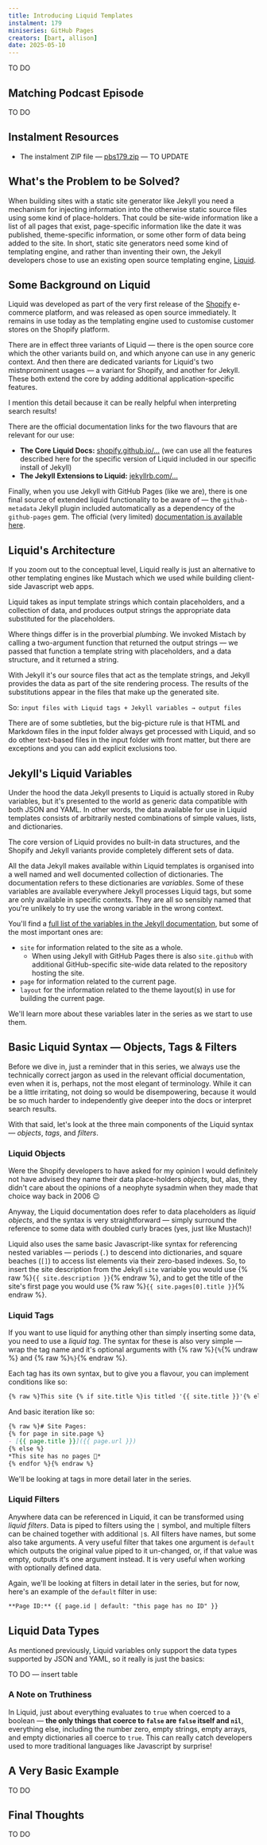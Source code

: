 ```yaml
---
title: Introducing Liquid Templates
instalment: 179
miniseries: GitHub Pages
creators: [bart, allison]
date: 2025-05-10
---
```

TO DO

## Matching Podcast Episode

TO DO

## Instalment Resources

- The instalment ZIP file — [pbs179.zip](./assets/pbs179.zip) — TO UPDATE

## What's the Problem to be Solved?

When building sites with a static site generator like Jekyll you need a mechanism for injecting information into the otherwise static source files using some kind of place-holders. That could be site-wide information like a list of all pages that exist, page-specific information like the date it was published, theme-specific information, or some other form of data being added to the site. In short, static site generators need some kind of templating engine, and rather than inventing their own, the Jekyll developers chose to use an existing open source templating engine, [Liquid](https://shopify.github.io/liquid/).

## Some Background on Liquid

Liquid was developed as part of the very first release of the [Shopify](https://www.shopify.com/) e-commerce platform, and was released as open source immediately. It remains in use today as the templating engine used to customise customer stores on the Shopify platform.

There are in effect three variants of Liquid —
there is the open source core which the other variants build on, and which anyone can use in any generic context. And then there are dedicated variants for Liquid's two mistnprominent usages — a variant for Shopify, and another for Jekyll. These both extend the core by adding additional application-specific features.

I mention this detail because it can be really helpful when interpreting search results!

There are the official documentation links for the two flavours that are relevant for our use:

* **The Core Liquid Docs:** [shopify.github.io/…](https://shopify.github.io/liquid/) (we can use all the features described here for the specific version of Liquid included in our specific install of Jekyll)
* **The Jekyll Extensions to Liquid:** [jekyllrb.com/…](https://jekyllrb.com/docs/liquid/)

Finally, when you use Jekyll with GitHub Pages (like we are), there is one final source of extended liquid functionality to be aware of — the `github-metadata` Jekyll plugin included automatically as a dependency of the `github-pages` gem. The official (very limited) [documentation is available here](https://jekyll.github.io/github-metadata/).

## Liquid's Architecture

If you zoom out to the conceptual level, Liquid really is just an alternative to other templating engines like Mustach which we used while building client-side Javascript web apps. 

Liquid takes as input template strings which contain placeholders, and a collection of data, and produces output strings the appropriate data substituted for the placeholders. 

Where things differ is in the proverbial *plumbing*. We invoked Mistach by calling a two-argument function that returned the output strings — we passed that function a template string with placeholders, and a data structure, and it returned a string.

With Jekyll it's our source files that act as the template strings, and Jekyll provides the data as part of the site rendering process. The results of the substitutions appear in the files that make up the generated site.

So: `input files with Liquid tags + Jekyll variables → output files`

There are of some subtleties, but the big-picture rule is that HTML and Markdown files in the input folder always get processed with Liquid, and so do other text-based files in the input folder with front matter, but there are exceptions and you can add explicit exclusions too.

## Jekyll's Liquid Variables

Under the hood the data Jekyll presents to Liquid is actually stored in Ruby variables, but it's presented to the world as generic data compatible with both JSON and YAML. In other words, the data available for use in Liquid templates consists of arbitrarily nested combinations of simple values, lists, and dictionaries.

The core version of Liquid provides no built-in data structures, and the Shopify and Jekyll variants provide completely different sets of data.

All the data Jekyll makes available within Liquid templates is organised into a well named and well documented collection of dictionaries. The documentation refers to these dictionaries are *variables*. Some of these variables are available everywhere Jekyll processes Liquid tags, but some are only available in specific contexts. They are all so sensibly named that you're unlikely to try use the wrong variable in the wrong context.

You'll find a [full list of the variables in the Jekyll documentation](https://jekyllrb.com/docs/variables/), but some of the most important ones are:

* `site` for information related to the site as a whole.
  * When using Jekyll with GitHub Pages there is also `site.github` with additional GitHub-specific site-wide data related to the repository hosting the site.
* `page` for information related to the current page.
* `layout` for the information related to the theme layout(s) in use for building the current page.

We'll learn more about these variables later in the series as we start to use them.

## Basic Liquid Syntax — Objects, Tags & Filters

Before we dive in, just a reminder that in this series, we always use the technically correct jargon as used in the relevant official documentation, even when it is, perhaps, not the most elegant of terminology. While it can be a little irritating, not doing so would be disempowering, because it would be so much harder to independently give deeper into the docs or interpret search results.

With that said, let's look at the three main components of the Liquid syntax — *objects*, *tags*, and *filters*.

### Liquid Objects

Were the Shopify developers to have asked for my opinion I would definitely not have advised they name their data place-holders *objects*, but, alas, they didn't care about the opinions of a neophyte sysadmin when they made that choice way back in 2006 😉

Anyway, the Liquid documentation does refer to data placeholders as *liquid objects*, and the syntax is very straightforward — simply surround the reference to some data with doubled curly braces (yes, just like Mustach)!

Liquid also uses the same basic Javascript-like syntax for referencing nested variables — periods (`.`) to descend into dictionaries, and square beaches (`[]`) to access list elements via their zero-based indexes. So, to insert the site description from the Jekyll `site` variable you would use {% raw %}`{{ site.description }}`{% endraw %}, and to get the title of the site's first page you would use {% raw %}`{{ site.pages[0].title }}`{% endraw %}.

### Liquid Tags

If you want to use liquid for anything other than simply inserting some data, you need to use a *liquid tag*. The syntax for these is also very simple — wrap the tag name and it's optional arguments with {% raw %}`{%`{% undraw %} and {% raw %}`%}`{% endraw %}.

Each tag has its own syntax, but to give you a flavour, you can implement conditions like so:

```markdown
{% raw %}This site {% if site.title %}is titled '{{ site.title }}'{% else %}has no title 🙁{% endif %}{% endraw %}
```

And basic iteration like so:

```markdown
{% raw %}# Site Pages:
{% for page in site.page %}
- [{{ page.title }}]({{ page.url }})
{% else %}
*This site has no pages 🙁*
{% endfor %}{% endraw %}
```

We'll be looking at tags in more detail later in the series.

### Liquid Filters

Anywhere data can be referenced in Liquid, it can be transformed using *liquid filters*. Data is piped to filters using the `|` symbol, and multiple filters can be chained together with additional `|`s. All filters have names, but some also take arguments. A very useful filter that takes one argument is `default` which outputs the original value piped to it un-changed, or, if that value was empty, outputs it's one argument instead. It is very useful when working with optionally defined data.

Again, we'll be looking at filters in detail later in the series, but for now, here's an example of the `default` filter in use:

```markdown
**Page ID:** {{ page.id | default: "this page has no ID" }}
```

## Liquid Data Types

As mentioned previously, Liquid variables only support the data types supported by JSON and YAML, so it really is just the basics:

TO DO — insert table

### A Note on Truthiness

In Liquid, just about everything evaluates to `true` when coerced to a boolean — **the only things that coerce to `false` are `false` itself and `nil`**, everything else, including the number zero, empty strings, empty arrays, and empty dictionaries all coerce to `true`. This can really catch developers used to more traditional languages like Javascript by surprise!


## A Very Basic Example

TO DO

## Final Thoughts

TO DO